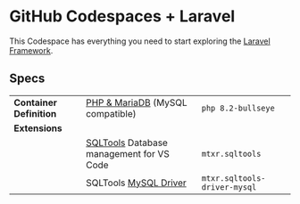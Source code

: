 # GitHub Codespaces + Laravel

This Codespace has everything you need to start exploring the [Laravel Framework](https://laravel.com/).

## Specs

||||
| - | - | - |
| **Container Definition** | [PHP & MariaDB](https://github.com/microsoft/vscode-dev-containers/tree/main/containers/php-mariadb) (MySQL compatible) | `php 8.2-bullseye` |
| **Extensions** |||
|| [SQLTools](https://vscode-sqltools.mteixeira.dev/en/home/) Database management for VS Code | `mtxr.sqltools` |
| | SQLTools [MySQL Driver](https://vscode-sqltools.mteixeira.dev/en/drivers/my-sql/) | `mtxr.sqltools-driver-mysql` |
